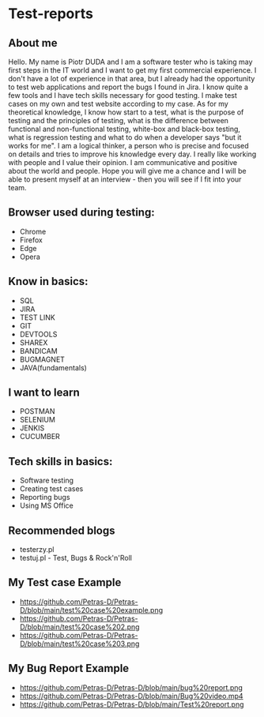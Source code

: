 # Test-reports
##  About me 

Hello. My name is Piotr DUDA and I am a software tester who is taking may first steps in the IT world and I want to get my first commercial experience. I don't have a lot of experience in that area, but I already had the opportunity to test web applications and report the bugs I found in Jira. I know quite a few tools and I have  tech skills necessary for good testing. I  make test cases on my own and test website according to my case. As for my theoretical knowledge, I know how start to a test, what is the purpose of testing and the principles of testing, what is the difference between functional and non-functional testing, white-box and black-box testing, what is regression testing and what to do when a developer says "but it works for me". I am a logical thinker, a person who is precise and focused on details and tries to improve his knowledge every day. I really like working with people and I value their opinion. I am communicative and positive about the world and people. Hope you will give me a chance and I will be able to present myself at an interview - then you will see if I fit into your team. 



## Browser used during testing:
- Chrome
- Firefox
- Edge
- Opera

## Know in basics:
- SQL
- JIRA 
- TEST LINK
- GIT
- DEVTOOLS
- SHAREX
- BANDICAM
- BUGMAGNET
- JAVA(fundamentals)


## I want to learn
- POSTMAN
- SELENIUM
- JENKIS
- CUCUMBER


## Tech skills in basics:
- Software testing
- Creating test cases
- Reporting bugs
- Using MS Office

## Recommended blogs
- testerzy.pl
- testuj.pl - Test, Bugs & Rock'n'Roll

## My Test case Example
- https://github.com/Petras-D/Petras-D/blob/main/test%20case%20example.png
- https://github.com/Petras-D/Petras-D/blob/main/test%20case%202.png
- https://github.com/Petras-D/Petras-D/blob/main/test%20case%203.png

## My Bug Report Example
- https://github.com/Petras-D/Petras-D/blob/main/bug%20report.png
- https://github.com/Petras-D/Petras-D/blob/main/Bug%20video.mp4
- https://github.com/Petras-D/Petras-D/blob/main/Test%20report.png

